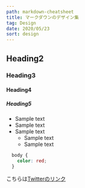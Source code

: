 ```yaml
---
path: markdown-cheatsheet
title: マークダウンのデザイン集
tag: Design
date: 2020/05/23
sort: design
---
```


## Heading2
### Heading3
#### Heading4
##### Heading5

- Sample text
- Sample text
- Sample text
  - Sample text
  - Sample text

```css
  body {
    color: red;
  }
```

こちらは[Twitterのリンク](https://twitter.com/)
